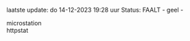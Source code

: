 laatste update: 
do 14-12-2023 19:28   uur 
Status: FAALT - geel - 
<div class="service Y">microstation</div><div class="service G">httpstat</div>